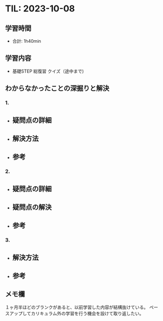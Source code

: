 # TIL: 2023-10-08

## 学習時間
- 合計: 1h40min

## 学習内容
- 基礎STEP 総復習 クイズ（途中まで)

## わからなかったことの深掘りと解決
### 1.  
- 疑問点の詳細
  - 
- 解決方法
  - 

- 参考
  - 
### 2. 
- 疑問点の詳細
  - 
- 疑問点の解決
  -
- 参考
  -
### 3. 
- 解決方法
  - 
- 参考
  - 

## メモ欄
１ヶ月半ほどのブランクがあると、以前学習した内容が結構抜けている。
ペースアップしてカリキュラム外の学習を行う機会を設けて取り返したい。
